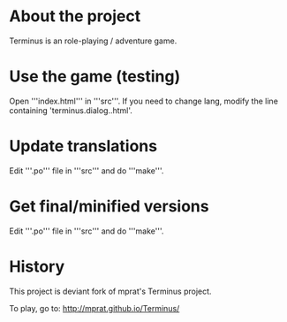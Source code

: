 

About the project
=================
Terminus is an role-playing / adventure game.

Use the game (testing)
======================
Open '''index.html''' in '''src'''.
If you need to change lang,
modify the line containing 'terminus.dialog.<lang>.html'.


Update translations
===================
Edit '''.po''' file in '''src''' and do '''make'''.

Get final/minified versions
===========================
Edit '''.po''' file in '''src''' and do '''make'''.

History
=======
This project is deviant fork of mprat's Terminus project.

To play, go to: http://mprat.github.io/Terminus/
